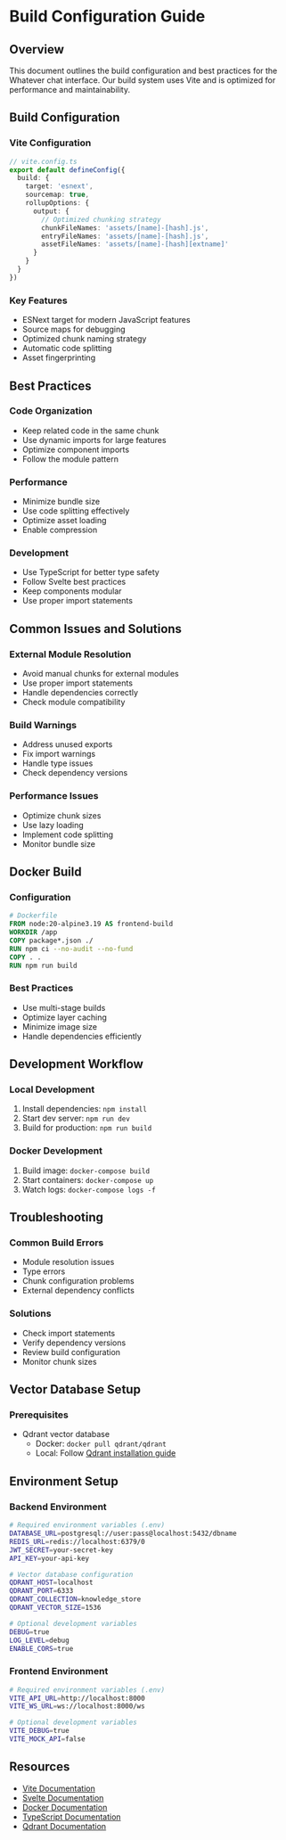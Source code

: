 # Build Configuration Guide

## Overview
This document outlines the build configuration and best practices for the Whatever chat interface. Our build system uses Vite and is optimized for performance and maintainability.

## Build Configuration

### Vite Configuration
```typescript
// vite.config.ts
export default defineConfig({
  build: {
    target: 'esnext',
    sourcemap: true,
    rollupOptions: {
      output: {
        // Optimized chunking strategy
        chunkFileNames: 'assets/[name]-[hash].js',
        entryFileNames: 'assets/[name]-[hash].js',
        assetFileNames: 'assets/[name]-[hash][extname]'
      }
    }
  }
})
```

### Key Features
- ESNext target for modern JavaScript features
- Source maps for debugging
- Optimized chunk naming strategy
- Automatic code splitting
- Asset fingerprinting

## Best Practices

### Code Organization
- Keep related code in the same chunk
- Use dynamic imports for large features
- Optimize component imports
- Follow the module pattern

### Performance
- Minimize bundle size
- Use code splitting effectively
- Optimize asset loading
- Enable compression

### Development
- Use TypeScript for better type safety
- Follow Svelte best practices
- Keep components modular
- Use proper import statements

## Common Issues and Solutions

### External Module Resolution
- Avoid manual chunks for external modules
- Use proper import statements
- Handle dependencies correctly
- Check module compatibility

### Build Warnings
- Address unused exports
- Fix import warnings
- Handle type issues
- Check dependency versions

### Performance Issues
- Optimize chunk sizes
- Use lazy loading
- Implement code splitting
- Monitor bundle size

## Docker Build

### Configuration
```dockerfile
# Dockerfile
FROM node:20-alpine3.19 AS frontend-build
WORKDIR /app
COPY package*.json ./
RUN npm ci --no-audit --no-fund
COPY . .
RUN npm run build
```

### Best Practices
- Use multi-stage builds
- Optimize layer caching
- Minimize image size
- Handle dependencies efficiently

## Development Workflow

### Local Development
1. Install dependencies: `npm install`
2. Start dev server: `npm run dev`
3. Build for production: `npm run build`

### Docker Development
1. Build image: `docker-compose build`
2. Start containers: `docker-compose up`
3. Watch logs: `docker-compose logs -f`

## Troubleshooting

### Common Build Errors
- Module resolution issues
- Type errors
- Chunk configuration problems
- External dependency conflicts

### Solutions
- Check import statements
- Verify dependency versions
- Review build configuration
- Monitor chunk sizes

## Vector Database Setup

### Prerequisites
- Qdrant vector database
  * Docker: `docker pull qdrant/qdrant`
  * Local: Follow [Qdrant installation guide](https://qdrant.tech/documentation/install/)

## Environment Setup

### Backend Environment
```bash
# Required environment variables (.env)
DATABASE_URL=postgresql://user:pass@localhost:5432/dbname
REDIS_URL=redis://localhost:6379/0
JWT_SECRET=your-secret-key
API_KEY=your-api-key

# Vector database configuration
QDRANT_HOST=localhost
QDRANT_PORT=6333
QDRANT_COLLECTION=knowledge_store
QDRANT_VECTOR_SIZE=1536

# Optional development variables
DEBUG=true
LOG_LEVEL=debug
ENABLE_CORS=true
```

### Frontend Environment
```bash
# Required environment variables (.env)
VITE_API_URL=http://localhost:8000
VITE_WS_URL=ws://localhost:8000/ws

# Optional development variables
VITE_DEBUG=true
VITE_MOCK_API=false
```

## Resources
- [Vite Documentation](https://vitejs.dev/)
- [Svelte Documentation](https://svelte.dev/)
- [Docker Documentation](https://docs.docker.com/)
- [TypeScript Documentation](https://www.typescriptlang.org/)
- [Qdrant Documentation](https://qdrant.tech/documentation/)
